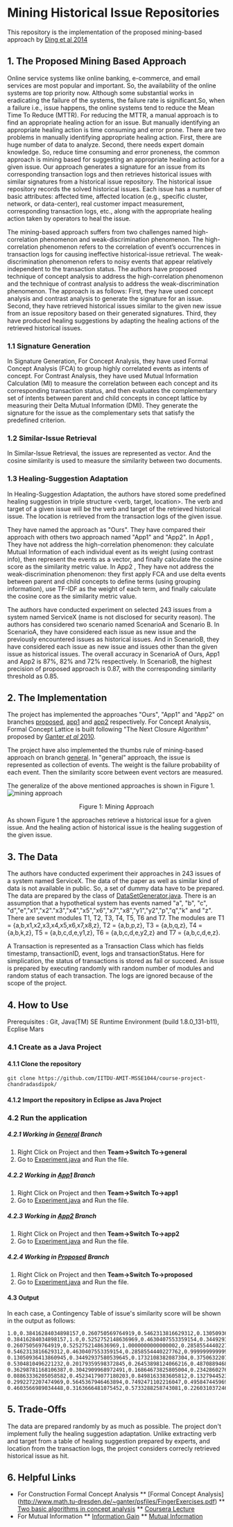 # Mining Historical Issue Repositories

This repository is the implementation of the proposed mining-based approach by [Ding et al 2014](https://www.researchgate.net/profile/Tao_Xie13/publication/269692153_Mining_Historical_Issue_Repositories_to_Heal_Large-Scale_Online_Service_Systems/links/550c7db80cf2128741612908.pdf)

## 1. The Proposed Mining Based Approach 
Online  service  systems  like  online  banking,  e-commerce,  and  email  services  are most popular and important. So, the availability of the online systems are top priority now. Although some substantial works in eradicating the failure of the systems, the failure rate is significant.So, when a failure i.e., issue happens, the online systems tend to reduce the Mean Time To Reduce (MTTR). For reducing the MTTR, a manual approach is to find an appropriate healing action for an issue. But manually identifying an appropriate healing action is time consuming and error prone. There are two problems in manually identifying appropriate healing action. First, there are huge number of data to analyze. Second, there needs expert domain knowledge. So, reduce time consuming and error proneness, the common approach is mining based for suggesting an appropriate healing action for a given issue. Our approach generates a signature for an issue from its corresponding transaction logs and then retrieves historical issues  with similar signatures from a historical issue repository. The historical issue repository records the solved historical issues. Each issue has  a number of basic attributes: affected time, affected location (e.g., specific cluster, network, or data-center), real customer impact measurement, corresponding transaction logs, etc., along with the appropriate healing  action  taken  by  operators  to  heal  the  issue.

The mining-based approach suffers from two challenges named high-correlation phenomenon and weak-discrimination phenomenon. The high-correlation phenomenon refers to the  correlation of event’s  occurrences  in  transaction logs for causing ineffective historical-issue  retrieval. The weak-discrimination  phenomenon  refers to noisy events that appear relatively independent to the transaction  status. The authors have proposed technique of concept analysis to address the high-correlation phenomenon and the technique of contrast  analysis  to  address the weak-discrimination phenomenon. The approach is as follows: First,  they have used concept  analysis  and  contrast  analysis  to  generate  the signature  for  an  issue. Second,  they have retrieved  historical issues  similar  to  the  given  new  issue  from  an  issue repository  based  on  their  generated  signatures.  Third, they have produced healing suggestions by adapting the healing actions of the retrieved historical issues.

### 1.1 Signature Generation
In Signature Generation, For Concept Analysis, they have used Formal Concept Analysis (FCA) to group highly correlated events as intents of concept. For Contrast Analysis, they have used Mutual Information Calculation (MI) to  measure  the  correlation  between  each concept  and  its  corresponding  transaction  status,  and then evaluates the complementary set of intents between parent and child concepts in concept lattice by measuring their Delta Mutual Information (DMI). They generate the  signature  for  the  issue  as  the  complementary  sets that satisfy the predefined criterion. 

### 1.2 Similar-Issue Retrieval
In Similar-Issue Retrieval, the issues are represented as vector. And the cosine similarity is used to measure the similarity between two documents. 

### 1.3 Healing-Suggestion Adaptation
In Healing-Suggestion Adaptation, the authors have stored some predefined healing suggestion in triple structure <verb, target, location>. The verb and target of a given issue will be the verb and target of the retrieved historical issue. The location is retrieved from the transaction logs of the given issue.

They have named the approach as "Ours". They have compared their approach with others two approach named "App1" and "App2". In App1 ,  They have not address the high-correlation phenomenon: they calculate Mutual Information of each individual event as its weight (using contrast info), then represent the events as a vector, and finally calculate the cosine score as the similarity metric value. In App2 , They have not address the weak-discrimination  phenomenon:  they  first apply FCA and use delta events between parent and child concepts to  define  terms  (using  grouping  information), use TF-IDF as the  weight  of  each  term,  and  finally  calculate the cosine core as the similarity metric value.

The authors have conducted experiment on selected 243 issues from a system named ServiceX (name is not disclosed for security reason). The authors has considered two scenario named ScenarioA and Scenario B. In ScenarioA, they have considered each issue as new issue and the previously encountered issues as historical issues. And in ScenarioB, they have considered each issue as new issue and issues other than the given issue as historical issues. The overall accuracy in ScenarioA of Ours, App1 and App2 is 87%,  82%  and 72% respectively. In ScenarioB, the  highest  precision of proposed approach is 0.87, with the corresponding similarity threshold as 0.85.

## 2. The Implementation

The project has implemented the approaches "Ours", "App1" and "App2" on branches [proposed](https://github.com/IITDU-AMIT-MSSE1044/course-project-chandradasdipok/tree/proposed), [app1](https://github.com/IITDU-AMIT-MSSE1044/course-project-chandradasdipok/tree/app1) and [app2](https://github.com/IITDU-AMIT-MSSE1044/course-project-chandradasdipok/tree/app2) respectively. For Concept Analysis, Formal Concept Lattice is built following  "The Next Closure Algorithm" proposed by [Ganter <i>et al</i> 2010](https://link.springer.com/chapter/10.1007%2F978-3-642-11928-6_22?LI=true). 


The project have also implemented the thumbs rule of mining-based approach on branch [general](https://github.com/IITDU-AMIT-MSSE1044/course-project-chandradasdipok/tree/general). In "general" approach, the issue is represented as collection of events. The weight is the failure probability of each event. Then the similarity score between event vectors are measured. 

The generalize of the above mentioned approaches is shown in Figure 1.<br/>
<img src="https://github.com/IITDU-AMIT-MSSE1044/course-project-chandradasdipok/blob/master/mining_approach.png" alt="mining approach" align="center"/>
<p align="center"> Figure 1: Mining Approach </p>

As shown Figure 1 the approaches retrieve a historical issue for a given issue. And the healing action of historical issue is the healing suggestion of the given issue.

## 3. The Data

The authors have conducted experiment their approaches in 243 issues of a system named ServiceX. The data of the paper as well as similar kind of data is not available in public. So, a set of dummy data have to be prepared. The data are prepared by the class of [DataSetGenerator.java](https://github.com/IITDU-AMIT-MSSE1044/course-project-chandradasdipok/blob/app2/src/com/geet/mining/dataset/DataSetGenerator.java). There is an assumption that a hypothetical system has events named "a", "b", "c", "d","e","x1","x2"."x3","x4","x5","x6","x7","x8","y1","y2","p","q","k" and "z". There are sevent modules T1, T2, T3, T4, T5, T6 and T7. The modules are T1 = {a,b,x1,x2,x3,x4,x5,x6,x7,x8,z}, T2 = {a,b,p,z}, T3 = {a,b,q,z}, T4 = {a,b,k,z}, T5 = {a,b,c,d,e,y1,z}, T6 = {a,b,c,d,e,y2,z} and  T7 = {a,b,c,d,e,z}.

A Transaction is represented as a Transaction Class which has fields timestamp, transactionID, event, logs and transactionStatus. Here for simplication, the status of transactions is stored as fail or succeed. An issue is prepared by executing randomly with random number of modules and random status of each transaction. The logs are ignored because of the scope of the project.

## 4. How to Use
Prerequisites : Git, Java(TM) SE Runtime Environment (build 1.8.0_131-b11), Ecplise Mars

### 4.1 Create as a Java Project 

#### 4.1.1 Clone the repository 
  ````
  git clone https://github.com/IITDU-AMIT-MSSE1044/course-project-chandradasdipok/ 
  ````
#### 4.1.2 Import the repository in Eclipse as Java Project

### 4.2 Run the application

##### 4.2.1 Working in [General](https://github.com/IITDU-AMIT-MSSE1044/course-project-chandradasdipok/tree/general) Branch
1. Right Click on Project and then <b>Team->Switch To->general</b>
2. Go to [Experiment.java](https://github.com/IITDU-AMIT-MSSE1044/course-project-chandradasdipok/blob/general/src/com/geet/mining/experiment/Experiment.java) and </b>Run</b> the file.

##### 4.2.2 Working in [App1](https://github.com/IITDU-AMIT-MSSE1044/course-project-chandradasdipok/tree/app1) Branch
1. Right Click on Project and then <b>Team->Switch To->app1</b>
2. Go to [Experiment.java](https://github.com/IITDU-AMIT-MSSE1044/course-project-chandradasdipok/blob/app1/src/com/geet/mining/experiment/Experiment.java) and </b>Run</b> the file.


##### 4.2.3 Working in [App2](https://github.com/IITDU-AMIT-MSSE1044/course-project-chandradasdipok/tree/app2) Branch
1. Right Click on Project and then <b>Team->Switch To->app2</b>
2. Go to [Experiment.java](https://github.com/IITDU-AMIT-MSSE1044/course-project-chandradasdipok/blob/app2/src/com/geet/mining/experiment/Experiment.java) and </b>Run</b> the file.


##### 4.2.4 Working in [Proposed](https://github.com/IITDU-AMIT-MSSE1044/course-project-chandradasdipok/tree/proposed) Branch
1. Right Click on Project and then <b>Team->Switch To->proposed</b>
2. Go to [Experiment.java](https://github.com/IITDU-AMIT-MSSE1044/course-project-chandradasdipok/blob/proposed/src/com/geet/mining/experiment/Experiment.java) and </b>Run</b> the file.

#### 4.3 Output
In each case, a Contingency Table of issue's similarity score will be shown in the output as follows:
`````````
1.0,0.38416284034898157,0.260750569764919,0.5462313816629312,0.13050936413860945,0.5304810496221232,0.36298781168106387,0.08863336205058582,0.2992272207474969,0.4603566989034448,
0.38416284034898157,1.0,0.5252752148636969,0.4630407553359154,0.34492937580539645,0.20179359598372845,0.3042909968972491,0.45234179077180203,0.5645367946463894,0.3163666481075452,
0.260750569764919,0.5252752148636969,1.0000000000000002,0.2858554440227762,0.1732108382087304,0.26453898124066216,0.16864673825805004,0.8498163383605812,0.7492471102216047,0.5733288258743081,
0.5462313816629312,0.4630407553359154,0.2858554440227762,0.9999999999999998,0.37506322079322263,0.48708894681718035,0.23428602760751321,0.13279445232589845,0.49584744596922253,0.22603103724685997,
0.13050936413860945,0.34492937580539645,0.1732108382087304,0.37506322079322263,1.0,0.22872402701968034,0.10701677593411944,0.2574613187856368,0.22108296982175993,0.05276580205983033,
0.5304810496221232,0.20179359598372845,0.26453898124066216,0.48708894681718035,0.22872402701968034,1.0,0.16224239375689972,0.139358609383654,0.24193401259834874,0.3517576091608404,
0.36298781168106387,0.3042909968972491,0.16864673825805004,0.23428602760751321,0.10701677593411944,0.16224239375689972,0.9999999999999998,0.09088700055227145,0.15677787876098517,0.19844548628539752,
0.08863336205058582,0.45234179077180203,0.8498163383605812,0.13279445232589845,0.2574613187856368,0.139358609383654,0.09088700055227145,1.0,0.552666518344453,0.5588256610055237,
0.2992272207474969,0.5645367946463894,0.7492471102216047,0.49584744596922253,0.22108296982175993,0.24193401259834874,0.15677787876098517,0.552666518344453,1.0,0.45404263543562506,
0.4603566989034448,0.3163666481075452,0.5733288258743081,0.22603103724685997,0.05276580205983033,0.3517576091608404,0.19844548628539752,0.5588256610055237,0.45404263543562506,1.0,
`````````


## 5. Trade-Offs

The data are prepared randomly by as much as possible. The project don't implement fully the healing suggestion adaptation. Unlike extracting verb and target from a table of healing suggestion prepared by experts, and location from the transaction logs, the project considers correcly retrieved historical issue as hit.     


## 6. Helpful Links

* For Construction Formal Concept Analysis
  ** [Formal Concept Analysis] (http://www.math.tu-dresden.de/~ganter/psfiles/FingerExercises.pdf) 
  ** [Two basic algorithms in concept analysis](https://link.springer.com/chapter/10.1007%2F978-3-642-11928-6_22?LI=true) 
  ** [Coursera Lecture](https://www.coursera.org/learn/formal-concept-analysis/lecture/jI7Ne/closures-in-lectic-order)
* For Mutual Information
  ** [Information Gain](https://www.autonlab.org/_media/tutorials/infogain11.pdf)
  ** [Mutual Information](http://www.surdeanu.info/mihai/teaching/ista555-spring15/readings/yang97comparative.pdf)


